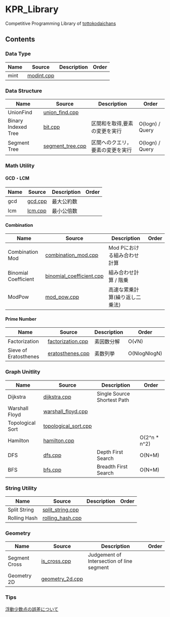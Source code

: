 # KPR_Library

Competitive Programming Library of [tottokodaichans](https://atcoder.jp/users/tottokodaichans)

## Contents

### Data Type

| Name | Source | Description | Order |
| ---- | ------ | ----------- | ----- |
| mint | [modint.cpp](https://github.com/IidaTakuma/KPR_Library/blob/master/modint.cpp) |||

### Data Structure

| Name | Source | Description | Order |
| ---- | ------ | ----------- | ----- |
| UnionFind | [union_find.cpp](https://github.com/IidaTakuma/KPR_Library/blob/master/data_structure/union_find.cpp) |||
| Binary Indexed Tree | [bit.cpp](https://github.com/IidaTakuma/KPR_Library/blob/master//data_structure/bit.cpp) | 区間和を取得,要素の変更を実行 | O(logn) / Query |
| Segment Tree | [ segment_tree.cpp ](https://github.com/IidaTakuma/KPR_Library/blob/master//data_structure/segment_tree.cpp) | 区間へのクエリ，要素の変更を実行 | O(logn) / Query |

### Math Utility

#### GCD・LCM

| Name | Source | Description | Order |
| ---- | ------ | ----------- | ----- |
| gcd | [gcd.cpp](https://github.com/IidaTakuma/KPR_Library/blob/master/math_utility/gcd.cpp) | 最大公約数 |
| lcm | [lcm.cpp](https://github.com/IidaTakuma/KPR_Library/blob/master/math_utility/lcm.cpp) | 最小公倍数 |

#### Combination

| Name | Source | Description | Order |
| ---- | ------ | ----------- | ----- |
| Combination Mod | [combination_mod.cpp](https://github.com/IidaTakuma/KPR_Library/blob/master/math_utility/combination_mod.cpp) | Mod Pにおける組み合わせ計算 |
| Binomial Coefficient | [binomial_coefficient.cpp](https://github.com/IidaTakuma/KPR_Library/blob/master/math_utility/binomial_coefficient.cpp) | 組み合わせ計算 / 階乗 |
| ModPow | [mod_pow.cpp](https://github.com/IidaTakuma/KPR_Library/blob/master/math_utility/mod_pow.cpp) | 高速な累乗計算(繰り返し二乗法) |

#### Prime Number

| Name | Source | Description | Order |
| ---- | ------ | ----------- | ----- |
| Factorization | [factorization.cpp](https://github.com/IidaTakuma/KPR_Library/blob/master/math_utility/factorization.cpp) | 素因数分解 |O(√N)|
| Sieve of Eratosthenes | [eratosthenes.cpp](https://github.com/IidaTakuma/KPR_Library/blob/master/math_utility/eratosthenes.cpp) | 素数列挙 |O(NlogNlogN)|

### Graph Unitlity

| Name | Source | Description | Order |
| ---- | ------ | ----------- | ----- |
| Dijkstra | [dijkstra.cpp](https://github.com/IidaTakuma/KPR_Library/blob/master/graph_utility/dijkstra.cpp) | Single Source Shortest Path ||
| Warshall Floyd | [warshall_floyd.cpp](https://github.com/IidaTakuma/KPR_Library/blob/master/graph_utility/warshall_floyd.cpp) |||
| Topological Sort | [topological_sort.cpp](https://github.com/IidaTakuma/KPR_Library/blob/master/graph_utility/topological_sort.cpp)|||
| Hamilton | [hamilton.cpp](https://github.com/IidaTakuma/KPR_Library/blob/master/graph_utility/hamilton.cpp) || O(2^n * n^2) |
| DFS | [dfs.cpp](https://github.com/IidaTakuma/KPR_Library/blob/master/graph_utility/dfs.cpp) | Depth First Search | O(N+M) |
| BFS | [bfs.cpp](https://github.com/IidaTakuma/KPR_Library/blob/master/graph_utility/bfs.cpp) | Breadth First Search | O(N+M) |

### String Utility

| Name | Source | Description | Order |
| ---- | ------ | ----------- | ----- |
| Split String | [split_string.cpp](https://github.com/IidaTakuma/KPR_Library/blob/master/string_utility/split_string.cpp) |||
| Rolling Hash | [rolling_hash.cpp](https://github.com/IidaTakuma/KPR_Library/blob/master/string_utility/rolling_hash.cpp) |||

### Geometry

| Name | Source | Description | Order |
| ---- | ------ | ----------- | ----- |
| Segment Cross | [is_cross.cpp](https://github.com/IidaTakuma/KPR_Library/blob/master/geometry/is_cross.cpp) | Judgement of Intersection of line segment ||
| Geometry 2D | [geometry_2d.cpp](https://github.com/IidaTakuma/KPR_Library/blob/master/geometry/geometry_2d.cpp) |||

### Tips
[浮動少数点の誤差について](https://qiita.com/mod_poppo/items/910b5fb9303baf864bf7)
